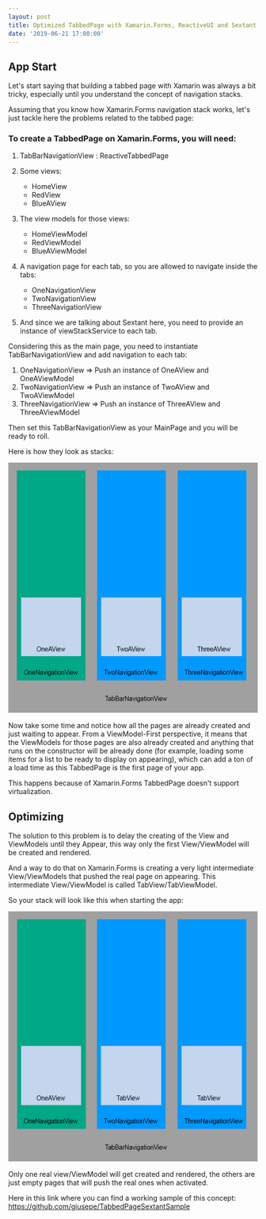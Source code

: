 ```yaml
---
layout: post
title: Optimized TabbedPage with Xamarin.Forms, ReactiveUI and Sextant
date: '2019-06-21 17:00:00'
---
```


## App Start

Let's start saying that building a tabbed page with Xamarin was always a bit tricky, especially until you understand the concept of navigation stacks.

Assuming that you know how Xamarin.Forms navigation stack works, let's just tackle here the problems related to the tabbed page:

### To create a TabbedPage on Xamarin.Forms, you will need:

1) TabBarNavigationView : ReactiveTabbedPage<TabBarNavigationViewModel>
2) Some views:
   * HomeView
   * RedView
   * BlueAView
3) The view models for those views:
   * HomeViewModel
   * RedViewModel
   * BlueAViewModel
4) A navigation page for each tab, so you are allowed to navigate inside the tabs:
   * OneNavigationView
   * TwoNavigationView
   * ThreeNavigationView
   
5) And since we are talking about Sextant here, you need to provide an instance of viewStackService to each tab.

Considering this as the main page, you need to instantiate TabBarNavigationView and add navigation to each tab:
   1) OneNavigationView => Push an instance of OneAView and OneAViewModel
   2) TwoNavigationView => Push an instance of TwoAView and TwoAViewModel
   3) ThreeNavigationView => Push an instance of ThreeAView and ThreeAViewModel

Then set this TabBarNavigationView as your MainPage and you will be ready to roll.

Here is how they look as stacks:

![Dfault TabbedPage](/assets/2019-06-21-AppStart.jpg)

Now take some time and notice how all the pages are already created and just waiting to appear.
From a ViewModel-First perspective, it means that the ViewModels for those pages are also already created and anything that runs on the constructor will be already done (for example, loading some items for a list to be ready to display on appearing), which can add a ton of a load time as this TabbedPage is the first page of your app.

This happens because of Xamarin.Forms TabbedPage doesn't support virtualization.

## Optimizing

The solution to this problem is to delay the creating of the View and ViewModels until they Appear, this way only the first View/ViewModel will be created and rendered.

And a way to do that on Xamarin.Forms is creating a very light intermediate View/ViewModels that pushed the real page on appearing. This intermediate View/ViewModel is called TabView/TabViewModel.

So your stack will look like this when starting the app:

![Dfault TabbedPage](/assets/2019-06-21-OptimizedApp.jpg)

Only one real view/ViewModel will get created and rendered, the others are just empty pages that will push the real ones when activated. 

Here in this link where you can find a working sample of this concept:
https://github.com/giusepe/TabbedPageSextantSample